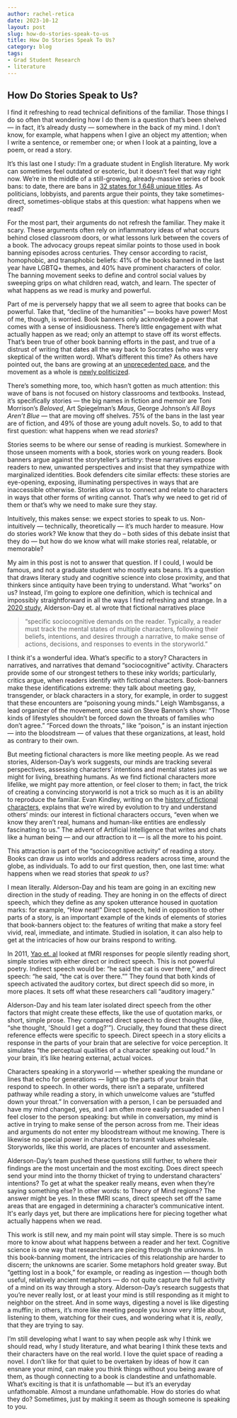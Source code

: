 ```yaml
---
author: rachel-retica
date: 2023-10-12
layout: post
slug: how-do-stories-speak-to-us
title: How Do Stories Speak To Us?
category: blog
tags:
- Grad Student Research
- literature
---
```

## How Do Stories Speak to Us?

I find it refreshing to read technical definitions of the familiar. Those things I do so often that wondering how I do them is a question that’s been shelved — in fact, it’s already dusty — somewhere in the back of my mind. I don’t know, for example, what happens when I give an object my attention; when I write a sentence, or remember one; or when I look at a painting, love a poem, or read a story. 

It’s this last one I study: I’m a graduate student in English literature. My work can sometimes feel outdated or esoteric, but it doesn’t feel that way right now. We’re in the middle of a still-growing, already-massive series of book bans: to date, there are bans in [32 states for 1,648 unique titles](https://pen.org/report/banned-usa-growing-movement-to-censor-books-in-schools/). As politicians, lobbyists, and parents argue their points, they take sometimes-direct, sometimes-oblique stabs at this question: what happens when we read? 

For the most part, their arguments do not refresh the familiar. They make it scary. These arguments often rely on inflammatory ideas of what occurs behind closed classroom doors, or what lessons lurk between the covers of a book. The advocacy groups repeat similar points to those used in book banning episodes across centuries. They censor according to racist, homophobic, and transphobic beliefs: 41% of the books banned in the last year have LGBTQ+ themes, and 40% have prominent characters of color. The banning movement seeks to define and control social values by sweeping grips on what children read, watch, and learn. The specter of what happens as we read is murky and powerful. 

Part of me is perversely happy that we all seem to agree that books can be powerful. Take that, “decline of the humanities” — books have power! Most of me, though, is worried. Book banners only acknowledge a power that comes with a sense of insidiousness. There’s little engagement with what actually happen as we read; only an attempt to stave off its worst effects. That’s been true of other book banning efforts in the past, and true of a distrust of writing that dates all the way back to Socrates (who was very skeptical of the written word). What’s different this time? As others have pointed out, the bans are growing at an [unprecedented pace](https://www.vox.com/culture/22918344/banned-books-history-maus-school-censorship-texas-harold-rugg-beloved-huck-finn-dr-seuss), and the movement as a whole is [newly politicized](https://www.nytimes.com/2022/12/12/books/book-bans-libraries.html). 

There’s something more, too, which hasn’t gotten as much attention: this wave of bans is not focused on history classrooms and textbooks. Instead, it’s specifically stories — the big names in fiction and memoir are Toni Morrison’s *Beloved*, Art Spiegelman’s *Maus*, George Johnson’s *All Boys Aren’t Blue* — that are moving off shelves. 75% of the bans in the last year are of fiction, and 49% of those are young adult novels. So, to add to that first question: what happens when we read *stories*?

Stories seems to be where our sense of reading is murkiest. Somewhere in those unseen moments with a book, stories work on young readers. Book banners argue against the storyteller’s artistry: these narratives expose readers to new, unwanted perspectives and insist that they sympathize with marginalized identities. Book defenders cite similar effects: these stories are eye-opening, exposing, illuminating perspectives in ways that are inaccessible otherwise. Stories allow us to connect and relate to characters in ways that other forms of writing cannot. That’s why we need to get rid of them or that’s why we need to make sure they stay.

Intuitively, this makes sense: we expect stories to speak to us. Non-intuitively — technically, theoretically — it’s much harder to measure. How do stories work? We know that they do – both sides of this debate insist that they do — but how do we know what will make stories real, relatable, or memorable? 

My aim in this post is not to answer that question. If I could, I would be famous, and not a graduate student who mostly eats beans. It’s a question that draws literary study and cognitive science into close proximity, and that thinkers since antiquity have been trying to understand. What “works” on us? Instead, I’m going to explore one definition, which is technical and impossibly straightforward in all the ways I find refreshing and strange. In a [2020 study](https://direct.mit.edu/jocn/article/32/9/1637/95476/Processing-Speech-and-Thoughts-during-Silent), Alderson-Day et. al wrote that fictional narratives place

> “specific sociocognitive demands on the reader. Typically, a reader must track the mental states of multiple characters, following their beliefs, intentions, and desires through a narrative, to make sense of actions, decisions, and responses to events in the storyworld.” 

I think it's a wonderful idea. What’s specific to a story? Characters in narratives, and narratives that demand “sociocognitive” activity. Characters provide some of our strongest tethers to these inky worlds; particularly, critics argue, when readers identify with fictional characters. Book-banners make these identifications extreme: they talk about meeting gay, transgender, or black characters in a story, for example, in order to suggest that these encounters are “poisoning young minds.” Leigh Wambsganss, a lead organizer of the movement, once said on Steve Bannon’s show: “Those kinds of lifestyles shouldn’t be forced down the throats of families who don’t agree.” “Forced down the throats,” like “poison,” is an instant injection — into the bloodstream — of values that these organizations, at least, hold as contrary to their own. 

But meeting fictional characters is more like meeting people. As we read stories, Alderson-Day’s work suggests, our minds are tracking several perspectives, assessing characters’ intentions and mental states just as we might for living, breathing humans. As we find fictional characters more lifelike, we might pay more attention, or feel closer to them; in fact, the trick of creating a convincing storyworld is not a trick so much as it is an ability to reproduce the familiar. Evan Kindley, writing on the [history of fictional characters](https://www.nybooks.com/articles/2021/03/25/character-people-we-know-best/), explains that we’re wired by evolution to try and understand others’ minds: our interest in fictional characters occurs, “even when we know they aren’t real, humans and human-like entities are endlessly fascinating to us.” The advent of Artificial Intelligence that writes and chats like a human being — and our attraction to it — is all the more to his point. 

This attraction is part of the “sociocognitive activity” of reading a story. Books can draw us into worlds and address readers across time, around the globe, as individuals. To add to our first question, then, one last time: what happens when we read stories that *speak to us*?

I mean literally. Alderson-Day and his team are going in an exciting new direction in the study of reading. They are honing in on the effects of direct speech, which they define as any spoken utterance housed in quotation marks: for example, “How neat!” Direct speech, held in opposition to other parts of a story, is an important example of the kinds of elements of stories that book-banners object to: the features of writing that make a story feel vivid, real, immediate, and intimate. Studied in isolation, it can also help to get at the intricacies of how our brains respond to writing. 

In 2011, [Yao et. al](https://direct.mit.edu/jocn/article-abstract/23/10/3146/5293/Silent-Reading-of-Direct-versus-Indirect-Speech?redirectedFrom=fulltext) looked at fMRI responses for people silently reading short, simple stories with either direct or indirect speech. This is not powerful poetry. Indirect speech would be: “he said the cat is over there,” and direct speech: “he said, “the cat is over there.”” They found that both kinds of speech activated the auditory cortex, but direct speech did so more, in more places. It sets off what these researchers call “auditory imagery.” 

Alderson-Day and his team later isolated direct speech from the other factors that might create these effects, like the use of quotation marks, or short, simple prose. They compared direct speech to direct thoughts (like, “she thought, 'Should I get a dog?'”). Crucially, they found that these direct reference effects were specific to speech. Direct speech in a story elicits a response in the parts of your brain that are selective for voice perception. It simulates “the perceptual qualities of a character speaking out loud.” In your brain, it’s like hearing external, actual voices.

Characters speaking in a storyworld — whether speaking the mundane or lines that echo for generations — light up the parts of your brain that respond to speech. In other words, there isn’t a separate, unfiltered pathway while reading a story, in which unwelcome values are “stuffed down your throat.” In conversation with a person, I can be persuaded and have my mind changed, yes, and I am often more easily persuaded when I feel closer to the person speaking: but while in conversation, my mind is active in trying to make sense of the person across from me. Their ideas and arguments do not enter my bloodstream without me knowing. There is likewise no special power in characters to transmit values wholesale. Storyworlds, like this world, are places of encounter and assessment. 

Alderson-Day’s team pushed these questions still further, to where their findings are the most uncertain and the most exciting. Does direct speech send your mind into the thorny thicket of trying to understand characters’ intentions? To get at what the speaker really means, even when they’re saying something else? In other words: to Theory of Mind regions? The answer might be yes. In these fMRI scans, direct speech set off the same areas that are engaged in determining a character’s communicative intent. It's early days yet, but there are implications here for piecing together what actually happens when we read. 

This work is still new, and my main point will stay simple. There is so much more to know about what happens between a reader and her text. Cognitive science is one way that researchers are piecing through the unknowns. In this book-banning moment, the intricacies of this relationship are harder to discern; the unknowns are scarier. Some metaphors hold greater sway. But “getting lost in a book,” for example, or reading as ingestion — though both useful, relatively ancient metaphors — do not quite capture the full activity of a mind on its way through a story. Alderson-Day’s research suggests that you’re never really lost, or at least your mind is still responding as it might to neighbor on the street. And in some ways, digesting a novel is like digesting a muffin; in others, it’s more like meeting people you know very little about, listening to them, watching for their cues, and wondering what it is, *really*, that they are trying to say. 

I’m still developing what I want to say when people ask why I think we should read, why I study literature, and what bearing I think these texts and their characters have on the real world. I love the quiet space of reading a novel. I don’t like for that quiet to be overtaken by ideas of how it can ensnare your mind, can make you think things without you being aware of them, as though connecting to a book is clandestine and unfathomable. What’s exciting is that it is unfathomable — but it’s an everyday unfathomable. Almost a mundane unfathomable. How do stories do what they do? Sometimes, just by making it seem as though someone is speaking to you. 







